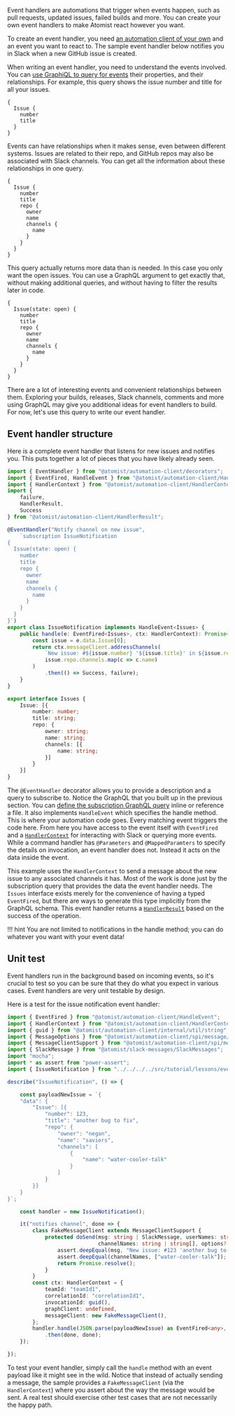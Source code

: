 Event handlers are automations that trigger when events happen, such
as pull requests, updated issues, failed builds and more.  You can
create your own event handlers to make Atomist react however you want.

To create an event handler, you
need [an automation client of your own][client] and an event you want
to react to.  The sample event handler below notifies you in Slack when
a new GitHub issue is created.

When writing an event handler, you need to understand the events
involved. You
can
[use GraphiQL to query for events][gql-access]
their properties, and their relationships.  For example, this query
shows the issue number and title for all your issues.

```
{
  Issue {
    number
    title
  }
}
```

Events can have relationships when it makes sense, even between
different systems. Issues are related to their repo, and GitHub repos
may also be associated with Slack channels. You can get all the
information about these relationships in one query.

```
{
  Issue {
    number
    title
    repo {
      owner
      name
      channels {
        name
      }
    }
  }
}
```

This query actually returns more data than is needed. In this case you
only want the open issues. You can use a GraphQL argument to get
exactly that, without making additional queries, and without having to
filter the results later in code.

```
{
  Issue(state: open) {
    number
    title
    repo {
      owner
      name
      channels {
        name
      }
    }
  }
}
```

There are a lot of interesting events and convenient relationships
between them.  Exploring your builds, releases, Slack channels,
comments and more using GraphQL may give you additional ideas for
event handlers to build.  For now, let's use this query to write our
event handler.

[client]: client.md (Atomist Automation Client)
[gql-access]: graphql.md#accessing-data-with-graphiql (Accessing Data with GraphiQL)

## Event handler structure

Here is a complete event handler that listens for new issues and
notifies you. This puts together a lot of pieces that you have likely
already seen.

```typescript
import { EventHandler } from "@atomist/automation-client/decorators";
import { EventFired, HandleEvent } from "@atomist/automation-client/HandleEvent";
import { HandlerContext } from "@atomist/automation-client/HandlerContext";
import {
    failure,
    HandlerResult,
    Success
} from "@atomist/automation-client/HandlerResult";

@EventHandler("Notify channel on new issue",
    `subscription IssueNotification
{
  Issue(state: open) {
    number
    title
    repo {
      owner
      name
      channels {
        name
      }
    }
  }
}`)
export class IssueNotification implements HandleEvent<Issues> {
    public handle(e: EventFired<Issues>, ctx: HandlerContext): Promise<HandlerResult> {
        const issue = e.data.Issue[0];
        return ctx.messageClient.addressChannels(
            `New issue: #${issue.number} '${issue.title}' in ${issue.repo.owner}.${issue.repo.name}`,
            issue.repo.channels.map(c => c.name)
        )
            .then(() => Success, failure);
    }
}

export interface Issues {
    Issue: [{
        number: number;
        title: string;
        repo: {
            owner: string;
            name: string;
            channels: [{
                name: string;
            }]
        }
    }]
}
```

The `@EventHandler` decorator allows you to provide a description and
a query to subscribe to. Notice the GraphQL that you built up in the
previous section.  You
can [define the subscription GraphQL query][gql-subscriptions] inline
or reference a file. It also implements `HandleEvent` which specifies
the handle method.  This is where your automation code goes. Every
matching event triggers the code here.  From here you have access to
the event itself with `EventFired` and
a [`HandlerContext`][handler-args] for interacting with Slack or
querying more events.  While a command handler has `@Parameters` and
`@MappedParamters` to specify the details on invocation, an event
handler does not.  Instead it acts on the data inside the event.

This example uses the `HandlerContext` to send a message about the new
issue to any associated channels it has.  Most of the work is done
just by the subscription query that provides the data the event
handler needs.  The `Issues` interface exists merely for the
convenience of having a typed `EventFired`, but there are ways to
generate this type implicitly from the GraphQL schema.  This event
handler returns a [`HandlerResult`][handler-ret] based
on the success of the operation.

!!! hint
    You are not limited to notifications in the handle method; you can
    do whatever you want with your event data!

[gql-subscriptions]: graphql.md#subscriptions (GraphQL Subscriptions)
[handler-args]: commands.md#handler-arguments (Handler Arguments)
[handler-ret]: commands.md#handler-return (Handler Return)

## Unit test

Event handlers run in the background based on incoming events, so it's
crucial to test so you can be sure that they do what you expect in
various cases.  Event handlers are very unit testable by design.

Here is a test for the issue notification event handler:

```typescript
import { EventFired } from "@atomist/automation-client/HandleEvent";
import { HandlerContext } from "@atomist/automation-client/HandlerContext";
import { guid } from "@atomist/automation-client/internal/util/string";
import { MessageOptions } from "@atomist/automation-client/spi/message/MessageClient";
import { MessageClientSupport } from "@atomist/automation-client/spi/message/MessageClientSupport";
import { SlackMessage } from "@atomist/slack-messages/SlackMessages";
import "mocha";
import * as assert from "power-assert";
import { IssueNotification } from "../../../../src/tutorial/lessons/events/IssueNotification";

describe("IssueNotification", () => {

    const payloadNewIssue = `{
	"data": {
		"Issue": [{
			"number": 123,
			"title": "another bug to fix",
			"repo": {
			    "owner": "negan",
			    "name": "saviors",
			    "channels": [
			        {
			            "name": "water-cooler-talk"
			        }
			    ]
			}
		}]
	}
}`;

    const handler = new IssueNotification();

    it("notifies channel", done => {
        class FakeMessageClient extends MessageClientSupport {
            protected doSend(msg: string | SlackMessage, userNames: string | string[],
                             channelNames: string | string[], options?: MessageOptions): Promise<any> {
                assert.deepEqual(msg, "New issue: #123 'another bug to fix' in negan.saviors");
                assert.deepEqual(channelNames, ["water-cooler-talk"]);
                return Promise.resolve();
            }
        }
        const ctx: HandlerContext = {
            teamId: "teamId1",
            correlationId: "correlationId1",
            invocationId: guid(),
            graphClient: undefined,
            messageClient: new FakeMessageClient(),
        };
        handler.handle(JSON.parse(payloadNewIssue) as EventFired<any>, ctx)
            .then(done, done);
    });

});
```

To test your event handler, simply call the `handle` method with an
event payload like it might see in the wild.  Notice that instead of
actually sending a message, the sample provides a `FakeMessageClient`
(via the `HandlerContext`) where you assert about the way the message
would be sent.  A real test should exercise other test cases that are
not necessarily the happy path.
